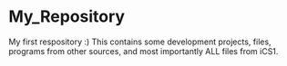 # My_Repository
My first respository :) This contains some development projects, files, programs from other sources, and most importantly ALL files from iCS1.

